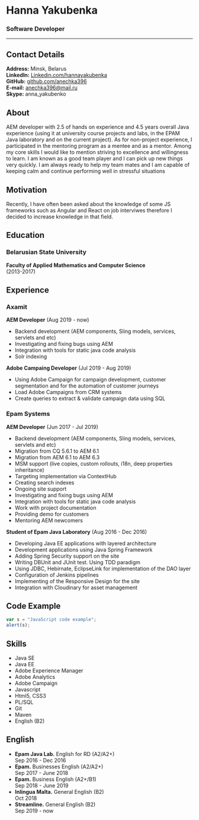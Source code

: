 # Hanna Yakubenka
### Software Developer

----


## Contact Details

**Address:**  Minsk, Belarus  
**LinkedIn:** [Linkedin.com/hannayakubenka](https://www.linkedin.com/in/hannayakubenka)  
**GitHub:** [github.com/anechka396](https://github.com/anechka396)  
**E-mail:** anechka396@mail.ru  
**Skype:** anna_yakubenko  


## About 

AEM developer with 2.5 of hands on experience and 4.5 years overall Java experience (using it at university course projects and labs, in the EPAM Java laboratory and on the current project). As for non-project experience, I participated in the mentoring program as a mentee and as a mentor. Among my core skills I would like to mention striving to excellence and willingness to learn. I am known as a good team player and I can pick up new things very quickly. I am always ready to help my team mates and I am capable of keeping calm and continue performing well in stressful situations


## Motivation 

Recently, I have often been asked about the knowledge of some JS frameworks such as Angular and React on job interviwes therefore I decided to increase knowledge in that field.


## Education 

### Belarusian State University
**Faculty of Applied Mathematics and Computer Science**  
(2013-2017)


## Experience

### Axamit
**AEM Developer** (Aug 2019 - now)
- Backend development (AEM components, Sling models, services, servlets and etc)
- Investigating and fixing bugs using AEM
- Integration with tools for static java code analysis
- Solr indexing

**Adobe Campaing Developer** (Jul 2019 - Aug 2019) 
- Using Adobe Campaign for campaign development, customer segmentation and for the automation of customer journeys
- Load Adobe Campaigns from CRM systems
- Create queries to extract & validate campaign data using SQL

### Epam Systems
**AEM Developer** (Jun 2017 - Jul 2019)  
- Backend development (AEM components, Sling models, services, servlets and etc)
- Migration from CQ 5.6.1 to AEM 6.1
- Migration from AEM 6.1 to AEM 6.3
- MSM support (live copies, custom rollouts, i18n, deep properties inheritance)
- Targeting implementation via ContextHub
- Creating search indexes
- Ongoing site support
- Investigating and fixing bugs using AEM
- Integration with tools for static java code analysis
- Work with project documentation
- Providing demo for customers
- Mentoring AEM newcomers

**Student of Epam Java Laboratory** (Aug 2016 - Dec 2016)
- Developing Java EE applications with layered architecture
- Development applications using Java Spring Framework
- Adding Spring Security support on the site
- Writing DBUnit and JUnit test. Using TDD paradigm
- Using JDBC, Hebirnate, EclipseLink for implementation of the DAO layer
- Configuration of Jenkins pipelines
- Implementing of the Responsive Design for the site
- Integration with Cloudinary for asset management


## Code Example

```javascript
var s = "JavaScript code example";
alert(s);
```


## Skills 

- Java SE
- Java EE
- Adobe Experience Manager
- Adobe Analytics 
- Adobe Campaign 
- Javascript
- Html5, CSS3
- PL/SQL
- Git
- Maven
- English (B2) 


## English 

- **Epam Java Lab.** English for RD (A2/A2+)  
Sep 2016 - Dec 2016
- **Epam.** Businesses English (A2/A2+)  
Sep 2017 - June 2018
- **Epam.** Business English (A2+/B1)  
Sep 2018 - June 2019
- **Inlingua Malta.** General English (B2)  
Oct 2018
- **Streamline.** General English (B2)  
Sep 2019 - now